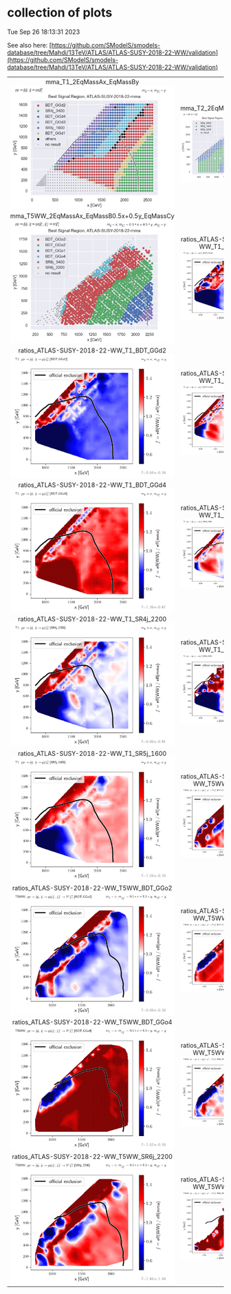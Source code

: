 # collection of plots
Tue Sep 26 18:13:31 2023

See also here: [https://github.com/SModelS/smodels-database/tree/Mahdi/13TeV/ATLAS/ATLAS-SUSY-2018-22-WW/validation](https://github.com/SModelS/smodels-database/tree/Mahdi/13TeV/ATLAS/ATLAS-SUSY-2018-22-WW/validation)

|                    |                  |
|:------------------:|:----------------:|
|  mma_T1_2EqMassAx_EqMassBy ![./mma_bestSR_T1_2EqMassAx_EqMassBy.png](./mma_bestSR_T1_2EqMassAx_EqMassBy.png?1695744811.044571) |  mma_T2_2EqMassAx_EqMassBy ![./mma_bestSR_T2_2EqMassAx_EqMassBy.png](./mma_bestSR_T2_2EqMassAx_EqMassBy.png?1695744811.044571) |
|  mma_T5WW_2EqMassAx_EqMassB0.5x+0.5y_EqMassCy ![./mma_bestSR_T5WW_2EqMassAx_EqMassB0.5x+0.5y_EqMassCy.png](./mma_bestSR_T5WW_2EqMassAx_EqMassB0.5x+0.5y_EqMassCy.png?1695744811.044571) |  ratios_ATLAS-SUSY-2018-22-WW_T1_BDT_GGd1 ![./ratios_ATLAS-SUSY-2018-22-WW_T1_BDT_GGd1.png](./ratios_ATLAS-SUSY-2018-22-WW_T1_BDT_GGd1.png?1695744811.044571) |
|  ratios_ATLAS-SUSY-2018-22-WW_T1_BDT_GGd2 ![./ratios_ATLAS-SUSY-2018-22-WW_T1_BDT_GGd2.png](./ratios_ATLAS-SUSY-2018-22-WW_T1_BDT_GGd2.png?1695744811.044571) |  ratios_ATLAS-SUSY-2018-22-WW_T1_BDT_GGd3 ![./ratios_ATLAS-SUSY-2018-22-WW_T1_BDT_GGd3.png](./ratios_ATLAS-SUSY-2018-22-WW_T1_BDT_GGd3.png?1695744811.044571) |
|  ratios_ATLAS-SUSY-2018-22-WW_T1_BDT_GGd4 ![./ratios_ATLAS-SUSY-2018-22-WW_T1_BDT_GGd4.png](./ratios_ATLAS-SUSY-2018-22-WW_T1_BDT_GGd4.png?1695744811.044571) |  ratios_ATLAS-SUSY-2018-22-WW_T1_SR4j_1000 ![./ratios_ATLAS-SUSY-2018-22-WW_T1_SR4j_1000.png](./ratios_ATLAS-SUSY-2018-22-WW_T1_SR4j_1000.png?1695744811.044571) |
|  ratios_ATLAS-SUSY-2018-22-WW_T1_SR4j_2200 ![./ratios_ATLAS-SUSY-2018-22-WW_T1_SR4j_2200.png](./ratios_ATLAS-SUSY-2018-22-WW_T1_SR4j_2200.png?1695744811.044571) |  ratios_ATLAS-SUSY-2018-22-WW_T1_SR4j_3400 ![./ratios_ATLAS-SUSY-2018-22-WW_T1_SR4j_3400.png](./ratios_ATLAS-SUSY-2018-22-WW_T1_SR4j_3400.png?1695744811.044571) |
|  ratios_ATLAS-SUSY-2018-22-WW_T1_SR5j_1600 ![./ratios_ATLAS-SUSY-2018-22-WW_T1_SR5j_1600.png](./ratios_ATLAS-SUSY-2018-22-WW_T1_SR5j_1600.png?1695744811.044571) |  ratios_ATLAS-SUSY-2018-22-WW_T5WW_BDT_GGo1 ![./ratios_ATLAS-SUSY-2018-22-WW_T5WW_BDT_GGo1.png](./ratios_ATLAS-SUSY-2018-22-WW_T5WW_BDT_GGo1.png?1695744811.044571) |
|  ratios_ATLAS-SUSY-2018-22-WW_T5WW_BDT_GGo2 ![./ratios_ATLAS-SUSY-2018-22-WW_T5WW_BDT_GGo2.png](./ratios_ATLAS-SUSY-2018-22-WW_T5WW_BDT_GGo2.png?1695744811.044571) |  ratios_ATLAS-SUSY-2018-22-WW_T5WW_BDT_GGo3 ![./ratios_ATLAS-SUSY-2018-22-WW_T5WW_BDT_GGo3.png](./ratios_ATLAS-SUSY-2018-22-WW_T5WW_BDT_GGo3.png?1695744811.044571) |
|  ratios_ATLAS-SUSY-2018-22-WW_T5WW_BDT_GGo4 ![./ratios_ATLAS-SUSY-2018-22-WW_T5WW_BDT_GGo4.png](./ratios_ATLAS-SUSY-2018-22-WW_T5WW_BDT_GGo4.png?1695744811.044571) |  ratios_ATLAS-SUSY-2018-22-WW_T5WW_SR6j_1000 ![./ratios_ATLAS-SUSY-2018-22-WW_T5WW_SR6j_1000.png](./ratios_ATLAS-SUSY-2018-22-WW_T5WW_SR6j_1000.png?1695744811.044571) |
|  ratios_ATLAS-SUSY-2018-22-WW_T5WW_SR6j_2200 ![./ratios_ATLAS-SUSY-2018-22-WW_T5WW_SR6j_2200.png](./ratios_ATLAS-SUSY-2018-22-WW_T5WW_SR6j_2200.png?1695744811.044571) |  ratios_ATLAS-SUSY-2018-22-WW_T5WW_SR6j_3400 ![./ratios_ATLAS-SUSY-2018-22-WW_T5WW_SR6j_3400.png](./ratios_ATLAS-SUSY-2018-22-WW_T5WW_SR6j_3400.png?1695744811.044571) |
